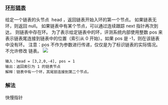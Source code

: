 ### [环形链表](https://leetcode.cn/problems/linked-list-cycle-ii/solution/linked-list-cycle-ii-kuai-man-zhi-zhen-shuang-zhi-/)
给定一个链表的头节点  head ，返回链表开始入环的第一个节点。
如果链表无环，则返回 null。
如果链表中有某个节点，可以通过连续跟踪 next 指针再次到达，
则链表中存在环。 为了表示给定链表中的环，评测系统内部使用整数 pos 来表示链表尾连接到链表中的位置（索引从 0 开始）。如果 pos 是 -1，则在该链表中没有环。
注意：pos 不作为参数进行传递，仅仅是为了标识链表的实际情况。
不允许修改 链表。
![](https://assets.leetcode.com/uploads/2018/12/07/circularlinkedlist.png)
```text
输入：head = [3,2,0,-4], pos = 1
输出：返回索引为 1 的链表节点
解释：链表中有一个环，其尾部连接到第二个节点。
```
### 解法
快慢指针